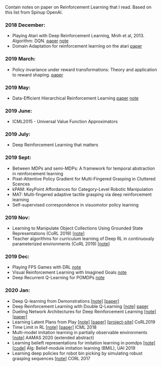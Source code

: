 Contain notes on paper on Reinforcement Learning that I read. Based on this list from Spinup OpenAI. 

### 2018 December:
- Playing Atari with Deep Reinforcement Learning, Mnih et al, 2013. Algorithm: DQN. [paper](https://arxiv.org/abs/1312.5602) [note](https://github.com/hhn1n15/TechPaperIRead/blob/master/Dec%202018/Playing%20Atari%20with%20Deep%20Reinforcement%20Learning%2C%20Mnih%20et%20al%2C%202013.md)
- Domain Adaptation for reinforcement learning on the atari [paper](https://arxiv.org/abs/1812.07452)

### 2019 March:
- Policy invariance under reward transformations: Theory and application to reward shaping. [paper](https://www.google.com/url?sa=t&rct=j&q=&esrc=s&source=web&cd=1&ved=2ahUKEwj0_aWGkqnhAhUMsJ4KHQa0AhIQFjAAegQIARAC&url=https%3A%2F%2Fpeople.eecs.berkeley.edu%2F~pabbeel%2Fcs287-fa09%2Freadings%2FNgHaradaRussell-shaping-ICML1999.pdf&usg=AOvVaw0_4_YRBOAhowRqKUZlLlK6)

### 2019 May:
- Data-Efficient Hierarchical Reinforcement Learning [paper](https://arxiv.org/abs/1805.08296) [note](/May-2019/Data-Efficient%20Hierarchical%20Reinforcement%20Learning.md)

### 2019 June:
- ICML2015 - Universal Value Function Approximators

### 2019 July:
- Deep Reinforcement Learning that matters

### 2019 Sept:
- Between MDPs and semi-MDPs: A framework for temporal abstraction in reinforcement learning
- Pixel-Attentive Policy Gradient for Multi-Fingered Grasping in Cluttered Scences
- kPAM: KeyPoint Affordances for Category-Level Robotic Manipulation
- MAT: Multi-fingered adaptive tactile grasping via deep reinforcement learning
- Self-supervised correspondence in visuomotor policy learning

### 2019 Nov:
- Learning to Manipulate Object Collections Using Grounded State Representations (CoRL 2019) [[note]](/Nov-2019/1)
- Teacher algorithms for curriculum learning of Deep RL in continuously parameterized environments (CoRL 2019) [[note]](/Nov-2019/2)

### 2019 Dec:
- Playing FPS Games with DRL [note](Dec-2019/1.md)
- Visual Reinforcement Learning with Imagined Goals [note](Dec-2019/2)
- Deep Recurrent Q-Learning for POMDPs [note](Dec-2019/3.md)

### 2020 Jan:
- Deep Q-learning from Demonstrations [[note]](Jan-2020/1.md) [[paper]](https://arxiv.org/abs/1704.03732)
- Deep Reinforcement Learning with Double Q-Learning [[note]](Jan-2020/2.md) [paper](https://arxiv.org/abs/1509.06461)
- Dueling Network Architectures for Deep Reinforcement Learning [[note]](Jan-2020/3.md) [[paper]](https://arxiv.org/abs/1511.06581)
- Learning Latent Plans from Play [[note]](Jan-2020/4.md) [[paper]](https://arxiv.org/abs/1903.01973) [[project-site]](https://learning-from-play.github.io/) CoRL2019
- Time Limit in RL [[note]](Jan-2020/5.md) [[paper]](https://arxiv.org/abs/1712.00378) ICML 2018
- Multi-model imitation learning in partially observable environments [[note]](Jan-2020/6.md) AAMAS 2020 (extended abstract)
- Learning belieft representations for imitation learning in pomdps [[note]](Jan-2020/7.md) [[code]](https://github.com/tgangwani/BMIL) Alg: Belief-module imitation learning (BMIL), UAI 2019
- Learning deep policies for robot bin picking by simulating robust grasping sequences [[note]](Jan-2020/8.md) CORL 2017
